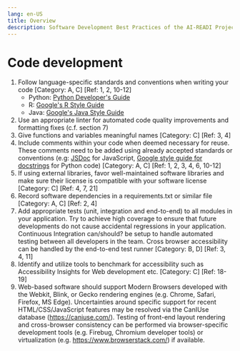 ```yaml
---
lang: en-US
title: Overview
description: Software Development Best Practices of the AI-READI Project
---
```


# Code development

1. Follow language-specific standards and conventions when writing your code [Category: A, C] [Ref: 1, 2, 10-12]
   - Python: [Python Developer's Guide](https://devguide.python.org/)
   - R: [Google's R Style Guide](https://google.github.io/styleguide/Rguide.html)
   - Java: [Google's Java Style Guide](https://google.github.io/styleguide/javaguide.html)
2. Use an appropriate linter for automated code quality improvements and formatting fixes (c.f. section 7)
3. Give functions and variables meaningful names [Category: C] [Ref: 3, 4]
4. Include comments within your code when deemed necessary for reuse. These comments need to be added using already accepted standards or conventions (e.g: [JSDoc](https://jsdoc.app/) for JavaScript, [Google style guide for docstrings](https://google.github.io/styleguide/pyguide.html#38-comments-and-docstrings) for Python code) [Category: A, C] [Ref: 1, 2, 3, 4, 6, 10-12]
5. If using external libraries, favor well-maintained software libraries and make sure their license is compatible with your software license [Category: C] [Ref: 4, 7, 21]
6. Record software dependencies in a requirements.txt or similar file [Category: A, C] [Ref: 2, 4]
7. Add appropriate tests (unit, integration and end-to-end) to all modules in your application. Try to achieve high coverage to ensure that future developments do not cause accidental regressions in your application. Continuous Integration can/should? be setup to handle automated testing between all developers in the team. Cross browser accessibility can be handled by the end-to-end test runner [Category: B, D] [Ref: 3, 4, 11]
8. Identify and utilize tools to benchmark for accessibility such as Accessibility Insights for Web development etc. [Category: C] [Ref: 18-19]
9. Web-based software should support Modern Browsers developed with the Webkit, Blink, or Gecko rendering engines (e.g. Chrome, Safari, Firefox, MS Edge). Uncertainties around specific support for recent HTML/CSS/JavaScript features may be resolved via the CanIUse database (https://caniuse.com/). Testing of front-end layout rendering and cross-browser consistency can be performed via browser-specific development tools (e.g. Firebug, Chromium developer tools) or virtualization (e.g. https://www.browserstack.com/) if available.
